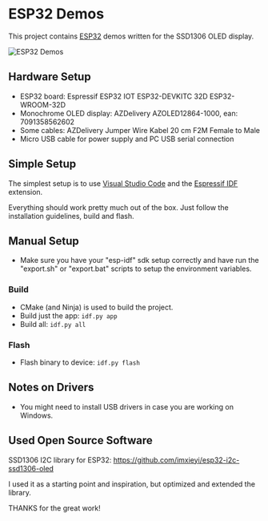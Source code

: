 # ESP32 Demos

This project contains [ESP32](https://en.wikipedia.org/wiki/ESP32) demos written for the SSD1306 OLED display.

![ESP32 Demos](screenshots/esp32_boing.gif)

## Hardware Setup

* ESP32 board: Espressif ESP32 IOT ESP32-DEVKITC 32D ESP32-WROOM-32D
* Monochrome OLED display: AZDelivery AZOLED12864-1000, ean: 7091358562602
* Some cables: AZDelivery Jumper Wire Kabel 20 cm F2M Female to Male
* Micro USB cable for power supply and PC USB serial connection

## Simple Setup

The simplest setup is to use [Visual Studio Code](https://code.visualstudio.com/)
and the [Espressif IDF](https://github.com/espressif/vscode-esp-idf-extension/blob/HEAD/docs/ONBOARDING.md)
extension.

Everything should work pretty much out of the box. Just follow the
installation guidelines, build and flash.

## Manual Setup

* Make sure you have your "esp-idf" sdk setup correctly and have run the
"export.sh" or "export.bat" scripts to setup the environment variables.

### Build

* CMake (and Ninja) is used to build the project.
* Build just the app: `idf.py app`
* Build all: `idf.py all`

### Flash

* Flash binary to device: `idf.py flash`

## Notes on Drivers

* You might need to install USB drivers in case you are working on Windows.

## Used Open Source Software

SSD1306 I2C library for ESP32: https://github.com/imxieyi/esp32-i2c-ssd1306-oled

I used it as a starting point and inspiration, but optimized and extended the library.

THANKS for the great work!
